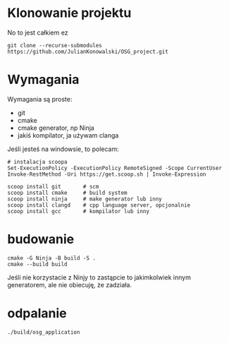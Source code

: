 # Klonowanie projektu
No to jest całkiem ez
```
git clone --recurse-submodules https://github.com/JulianKonowalski/OSG_project.git
```

# Wymagania
Wymagania są proste:
* git
* cmake
* cmake generator, np Ninja
* jakiś kompilator, ja używam clanga

Jeśli jesteś na windowsie, to polecam:
```
# instalacja scoopa
Set-ExecutionPolicy -ExecutionPolicy RemoteSigned -Scope CurrentUser
Invoke-RestMethod -Uri https://get.scoop.sh | Invoke-Expression

scoop install git       # scm
scoop install cmake     # build system
scoop install ninja     # make generator lub inny
scoop install clangd    # cpp language server, opcjonalnie
scoop install gcc       # kompilator lub inny
```

# budowanie
```
cmake -G Ninja -B build -S .
cmake --build build
```

Jeśli nie korzystacie z Ninjy to zastąpcie to jakimkolwiek innym generatorem, ale nie obiecuję, że
zadziała.

# odpalanie
```
./build/osg_application
```